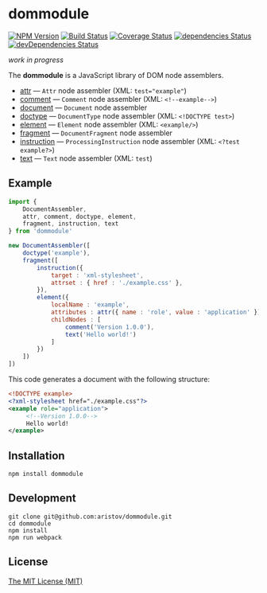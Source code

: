 # dommodule

[![NPM Version](https://img.shields.io/npm/v/dommodule.svg)](https://www.npmjs.com/package/dommodule)
[![Build Status](https://travis-ci.org/aristov/dommodule.svg?branch=master)](https://travis-ci.org/aristov/dommodule)
[![Coverage Status](https://coveralls.io/repos/github/aristov/dommodule/badge.svg?branch=master)](https://coveralls.io/github/aristov/dommodule?branch=master)
[![dependencies Status](https://david-dm.org/aristov/dommodule/status.svg)](https://david-dm.org/aristov/dommodule)
[![devDependencies Status](https://david-dm.org/aristov/dommodule/dev-status.svg)](https://david-dm.org/aristov/dommodule?type=dev)

_work in progress_

The **dommodule** is a JavaScript library of DOM node assemblers.

- [attr](lib/attr.js) — `Attr` node assembler (XML: `test="example"`)
- [comment](lib/comment.js) — `Comment` node assembler (XML: `<!--example-->`)
- [document](lib/document.js) — `Document` node assembler
- [doctype](lib/doctype.js) — `DocumentType` node assembler (XML: `<!DOCTYPE test>`)
- [element](lib/element.js) — `Element` node assembler (XML: `<example/>`)
- [fragment](lib/fragment.js) — `DocumentFragment` node assembler
- [instruction](lib/instruction.js) — `ProcessingInstruction` node assembler (XML: `<?test example?>`)
- [text](lib/text.js) — `Text` node assembler (XML: `test`)

## Example

```js
import {
    DocumentAssembler,
    attr, comment, doctype, element,
    fragment, instruction, text
} from 'dommodule'

new DocumentAssembler([
    doctype('example'),
    fragment([
        instruction({
            target : 'xml-stylesheet',
            attrset : { href : './example.css' },
        }),
        element({
            localName : 'example',
            attributes : attr({ name : 'role', value : 'application' }),
            childNodes : [
                comment('Version 1.0.0'),
                text('Hello world!')
            ]
        })
    ])
])
```

This code generates a document with the following structure:

```xml
<!DOCTYPE example>
<?xml-stylesheet href="./example.css"?>
<example role="application">
     <!--Version 1.0.0-->
     Hello world!
</example>
```

## Installation

```
npm install dommodule
```

## Development

```
git clone git@github.com:aristov/dommodule.git
cd dommodule
npm install
npm run webpack
```

## License

[The MIT License (MIT)](https://raw.githubusercontent.com/aristov/dommodule/master/LICENSE)
